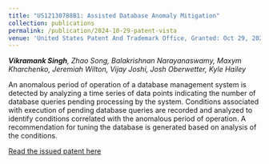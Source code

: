 ```yaml
---
title: "US12130788B1: Assisted Database Anomaly Mitigation"
collection: publications
permalink: /publication/2024-10-29-patent-vista
venue: 'United States Patent And Trademark Office, Granted: Oct 29, 2024'
---
```


_**Vikramank Singh**, Zhao Song, Balakrishnan Narayanaswamy, Maxym Kharchenko, Jeremiah Wilton, Vijay Joshi, Josh Oberwetter, Kyle Hailey_

An anomalous period of operation of a database management system is detected by analyzing a time series of data points indicating the number of database queries pending processing by the system. Conditions associated with execution of pending database queries are recorded and analyzed to identify conditions correlated with the anomalous period of operation. A recommendation for tuning the database is generated based on analysis of the conditions.

[Read the issued patent here](https://patents.google.com/patent/US12130788B1/en)
